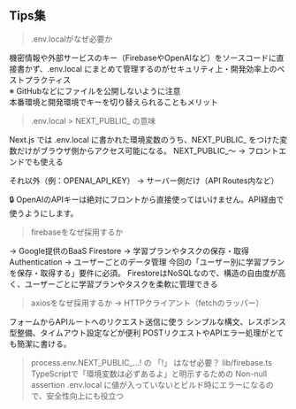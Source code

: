 ## Tips集

> .env.localがなぜ必要か

機密情報や外部サービスのキー（FirebaseやOpenAIなど）をソースコードに直接書かず、.env.local にまとめて管理するのがセキュリティ上・開発効率上のベストプラクティス  
※ GitHubなどにファイルを公開しないように注意  
本番環境と開発環境でキーを切り替えられることもメリット

> .env.local > NEXT_PUBLIC_ の意味

Next.js では .env.local に書かれた環境変数のうち、NEXT_PUBLIC_ をつけた変数だけがブラウザ側からアクセス可能になる。
NEXT_PUBLIC_〜 → フロントエンドでも使える

それ以外（例：OPENAI_API_KEY） → サーバー側だけ（API Routes内など）

🔒 OpenAIのAPIキーは絶対にフロントから直接使ってはいけません。API経由で使うようにします。

> firebaseをなぜ採用するか

→ Google提供のBaaS
Firestore → 学習プランやタスクの保存・取得
Authentication → ユーザーごとのデータ管理
今回の「ユーザー別に学習プランを保存・取得する」要件に必須。
FirestoreはNoSQLなので、構造の自由度が高く、ユーザーごとに学習プランやタスクを柔軟に管理できる

> axiosをなぜ採用するか
→ HTTPクライアント（fetchのラッパー）

フォームからAPIルートへのリクエスト送信に使う
シンプルな構文、レスポンス型整備、タイムアウト設定などが便利
POSTリクエストやAPIエラー処理がとても簡潔に書ける。

> process.env.NEXT_PUBLIC_...! の 「!」 はなぜ必要？
lib/firebase.ts
TypeScriptで「環境変数は必ずあるよ」と明示するための Non-null assertion
.env.local に値が入っていないとビルド時にエラーになるので、安全性向上にも役立つ